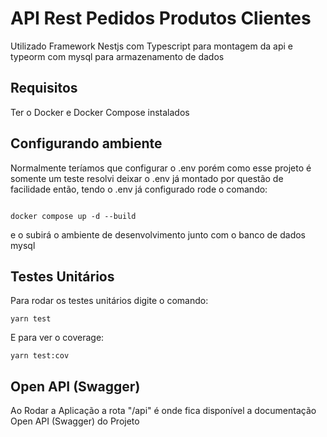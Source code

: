 
# API Rest Pedidos Produtos Clientes

Utilizado Framework Nestjs com Typescript para montagem da api e typeorm com mysql para armazenamento de dados

## Requisitos

Ter o Docker e Docker Compose instalados

## Configurando ambiente

  

Normalmente teríamos que configurar o .env porém como esse projeto é somente um teste resolvi deixar o .env já montado por questão de facilidade então, tendo o .env já configurado rode o comando:

  

```

docker compose up -d --build

```

e o subirá o ambiente de desenvolvimento junto com o banco de dados mysql


## Testes Unitários 

Para rodar os testes unitários digite o comando:

```
yarn test
```

E para ver o coverage:
```
yarn test:cov
```

## Open API (Swagger)

Ao Rodar a Aplicação a rota "/api" é onde fica disponível a documentação Open API (Swagger) do Projeto